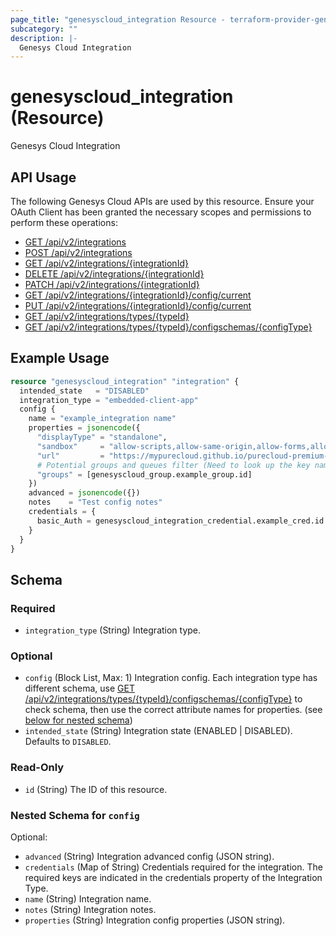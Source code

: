 ```yaml
---
page_title: "genesyscloud_integration Resource - terraform-provider-genesyscloud"
subcategory: ""
description: |-
  Genesys Cloud Integration
---
```

# genesyscloud_integration (Resource)

Genesys Cloud Integration

## API Usage
The following Genesys Cloud APIs are used by this resource. Ensure your OAuth Client has been granted the necessary scopes and permissions to perform these operations:

* [GET /api/v2/integrations](https://developer.mypurecloud.com/api/rest/v2/integrations/#get-api-v2-integrations)
* [POST /api/v2/integrations](https://developer.mypurecloud.com/api/rest/v2/integrations/#post-api-v2-integrations)
* [GET /api/v2/integrations/{integrationId}](https://developer.mypurecloud.com/api/rest/v2/integrations/#get-api-v2-integrations--integrationId-)
* [DELETE /api/v2/integrations/{integrationId}](https://developer.mypurecloud.com/api/rest/v2/integrations/#delete-api-v2-integrations--integrationId-)
* [PATCH /api/v2/integrations/{integrationId}](https://developer.mypurecloud.com/api/rest/v2/integrations/#patch-api-v2-integrations--integrationId-)
* [GET /api/v2/integrations/{integrationId}/config/current](https://developer.mypurecloud.com/api/rest/v2/integrations/#get-api-v2-integrations--integrationId--config-current)
* [PUT /api/v2/integrations/{integrationId}/config/current](https://developer.mypurecloud.com/api/rest/v2/integrations/#put-api-v2-integrations--integrationId--config-current)
* [GET /api/v2/integrations/types/{typeId}](https://developer.mypurecloud.com/api/rest/v2/integrations/#get-api-v2-integrations-types--typeId-)
* [GET /api/v2/integrations/types/{typeId}/configschemas/{configType}](https://developer.mypurecloud.com/api/rest/v2/integrations/#get-api-v2-integrations-types--typeId--configschemas--configType-)


## Example Usage

```terraform
resource "genesyscloud_integration" "integration" {
  intended_state   = "DISABLED"
  integration_type = "embedded-client-app"
  config {
    name = "example_integration name"
    properties = jsonencode({
      "displayType" = "standalone",
      "sandbox"     = "allow-scripts,allow-same-origin,allow-forms,allow-modals",
      "url"         = "https://mypurecloud.github.io/purecloud-premium-app/wizard/index.html"
      # Potential groups and queues filter (Need to look up the key name from integration type schema)
      "groups" = [genesyscloud_group.example_group.id]
    })
    advanced = jsonencode({})
    notes    = "Test config notes"
    credentials = {
      basic_Auth = genesyscloud_integration_credential.example_cred.id
    }
  }
}
```

<!-- schema generated by tfplugindocs -->
## Schema

### Required

- `integration_type` (String) Integration type.

### Optional

- `config` (Block List, Max: 1) Integration config. Each integration type has different schema, use [GET /api/v2/integrations/types/{typeId}/configschemas/{configType}](https://developer.mypurecloud.com/api/rest/v2/integrations/#get-api-v2-integrations-types--typeId--configschemas--configType-) to check schema, then use the correct attribute names for properties. (see [below for nested schema](#nestedblock--config))
- `intended_state` (String) Integration state (ENABLED | DISABLED). Defaults to `DISABLED`.

### Read-Only

- `id` (String) The ID of this resource.

<a id="nestedblock--config"></a>
### Nested Schema for `config`

Optional:

- `advanced` (String) Integration advanced config (JSON string).
- `credentials` (Map of String) Credentials required for the integration. The required keys are indicated in the credentials property of the Integration Type.
- `name` (String) Integration name.
- `notes` (String) Integration notes.
- `properties` (String) Integration config properties (JSON string).


